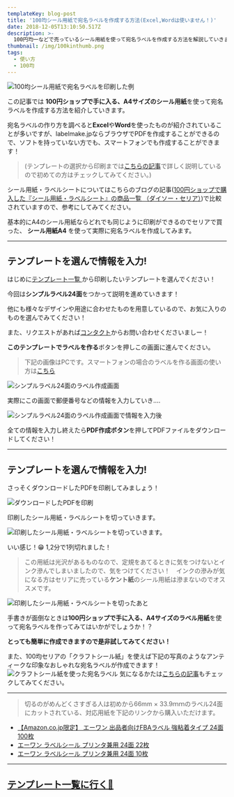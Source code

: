 ```yaml
---
templateKey: blog-post
title: '100均シール用紙で宛名ラベルを作成する方法(Excel,Wordは使いません！)'
date: 2018-12-05T13:10:50.517Z
description: >-
  100円均一などで売っているシール用紙を使って宛名ラベルを作成する方法を解説していきます！エクセルやワードを使わなくてlabelmake.jpなら好きなデザインを選んでプリントするだけで作成することができます！
thumbnail: /img/100kinthumb.png
tags:
  - 使い方
  - 100均
---
```

![100均シール用紙で宛名ラベルを印刷した例](/img/100kinthumb.png)

この記事では **100円ショップで手に入る、A4サイズのシール用紙**を使って宛名ラベルを作成する方法を紹介していきます。

宛名ラベルの作り方を調べると**Excel**や**Word**を使ったものが紹介されていることが多いですが、labelmake.jpならブラウザでPDFを作成することができるので、ソフトを持っていない方でも、スマートフォンでも作成することができます！  

> (テンプレートの選択から印刷までは[こちらの記事](https://labelmake.jp/blog/2018-11-24-labelmake-jp%E3%81%AE%E4%BD%BF%E3%81%84%E6%96%B9-%E3%83%86%E3%83%B3%E3%83%97%E3%83%AC%E3%83%BC%E3%83%88%E3%81%AE%E9%81%B8%E6%8A%9E%E3%81%8B%E3%82%89%E5%8D%B0%E5%88%B7/)で詳しく説明しているので初めての方はチェックしてみてください。)

シール用紙・ラベルシートについてはこちらのブログの記事([100円ショップで購入した『シール用紙・ラベルシート』の商品一覧 （ダイソー・セリア）](https://iemonocatalog.com/labelseal-paper-itemlist/))で比較されていますので、参考にしてみてください。

基本的にA4のシール用紙ならどれでも同じように印刷ができるのでセリアで買った、
**シール用紙A4** を使って実際に宛名ラベルを作成してみます。

- - -

## テンプレートを選んで情報を入力!

はじめに[テンプレート一覧
](https://labelmake.jp/templates/) から印刷したいテンプレートを選んでください！

今回は**シンプルラベル24面**をつかって説明を進めていきます！

他にも様々なデザインや用途に合わせたものを用意しているので、お気に入りのものを選んでみてください！

また、リクエストがあれば[コンタクト](https://labelmake.jp/contact)からお問い合わせくださいましー！

**このテンプレートでラベルを作る**ボタンを押しこの画面に進んでください。

>下記の画像はPCです。スマートフォンの場合のラベルを作る画面の使い方は[こちら](https://labelmake.jp/blog/2018-11-28-%E3%82%B9%E3%83%9E%E3%83%9B%E3%81%A7%E5%AE%9B%E5%90%8D%E3%83%A9%E3%83%99%E3%83%AB%E3%82%84%E5%B9%B4%E8%B3%80%E3%81%AF%E3%81%8C%E3%81%8D%E3%82%92%E4%BD%9C%E6%88%90%E3%81%99%E3%82%8B%E6%96%B9%E6%B3%95/)

![シンプルラベル24面のラベル作成画面](/img/スクリーンショット-2018-11-28-3.14.21.png)

実際にこの画面で郵便番号などの情報を入力していき....

![シンプルラベル24面のラベル作成画面で情報を入力後](/img/スクリーンショット-2018-12-05-23.34.41.png)

全ての情報を入力し終えたら**PDF作成ボタン**を押してPDFファイルをダウンロードしてください！

- - -

## テンプレートを選んで情報を入力!

さっそくダウンロードしたPDFを印刷してみましょう！

![ダウンロードしたPDFを印刷](/img/printed0.png)

印刷したシール用紙・ラベルシートを切っていきます。

![印刷したシール用紙・ラベルシートを切っていきます。](/img/cut_before.png)

いい感じ！😁 1,2分で1列切れました！

> この用紙は光沢があるものなので、定規をあてるときに気をつけないとインク滲んでしまいましたので、気をつけてください！　インクの滲みが気になる方はセリアに売っている**ケント紙**のシール用紙は滲まないのでオススメです。

![印刷したシール用紙・ラベルシートを切ったあと](/img/done.png)

手書きが面倒なときは**100円ショップで手に入る、A4サイズのラベル用紙**を使って宛名ラベルを作ってみてはいかがでしょうか！？

**とっても簡単に作成できますので是非試してみてください！**

また、100均セリアの「クラフトシール紙」を使えば下記の写真のようなアンティークな印象なおしゃれな宛名ラベルが作成できます！
![クラフトシール紙を使った宛名ラベル](/img/letter.png)
気になるかたは[こちらの記事](https://labelmake.jp/blog/2018-12-08-100%E5%9D%87%E3%82%BB%E3%83%AA%E3%82%A2%E3%81%AE%E3%80%8C%E3%82%AF%E3%83%A9%E3%83%95%E3%83%88%E3%82%B7%E3%83%BC%E3%83%AB%E7%B4%99%E3%80%8D%E3%81%A7%E4%BD%9C%E3%82%8B%E3%81%A1%E3%82%87%E3%81%A3%E3%81%A8%E3%81%8A%E3%81%97%E3%82%83%E3%82%8C%E3%81%AA%E5%AE%9B%E5%90%8D%E3%83%A9%E3%83%99%E3%83%AB/)もチェックしてみてください。

- - -

> 切るのがめんどくさすぎる人は初めから66mm × 33.9ｍｍのラベル24面にカットされている、対応用紙を下記のリンクから購入いただけます。

* [【Amazon.co.jp限定】 エーワン 出品者向けFBAラベル 強粘着タイプ 24面 100枚](https://amzn.to/2QBE4dP)
* [エーワン ラベルシール プリンタ兼用 24面 22枚](https://amzn.to/2JXntOZ)
* [エーワン ラベルシール プリンタ兼用 24面 10枚](http://amzn.asia/d/5y9MYEz)

- - -

## [テンプレート一覧に行く🚀](https://labelmake.jp/templates)

